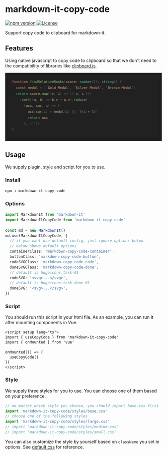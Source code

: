 # markdown-it-copy-code

[![npm version][npm-version-src]][npm-version-href]
[![License][license-src]][license-href]

Support copy code to clipboard for markdown-it.

## Features

Using native javascript to copy code to clipboard so that we don't need to the compatibility of libraries like [clipboard.js](https://clipboardjs.com/).

![](./assets/feature.gif)

## Usage

We supply plugin, style and script for you to use.

### Install
``` sh
npm i markdown-it-copy-code
```

### Options
``` ts
import MarkdownIt from 'markdown-it'
import MarkdownItCopyCode from 'markdown-it-copy-code'

const md = new MarkdownIt()
md.use(MarkdownItCopyCode, {
  // if you want use default config, just ignore options below.
  // below shows default options
  containerClass: 'markdown-copy-code-container',
  buttonClass: 'markdown-copy-code-button',
  codeSVGClass: 'markdown-copy-code-code',
  doneSVGClass: 'markdown-copy-code-done',
  // default is hugeicons:task-01
  codeSVG: '<svg>...</svg>',
  // default is hugeicons:task-done-01
  doneSVG: '<svg>...</svg>',
})
```

### Script
You should run this script in your html file.
As an example, you can run it after mounting components in Vue.
``` vue
<script setup lang="ts">
import { useCopyCode } from 'markdown-it-copy-code'
import { onMounted } from 'vue'

onMounted(() => {
  useCopyCode()
})
</script>
```

### Style

We supply three styles for you to use.
You can choose one of them based on your preference.

``` ts
// no matter which style you choose, you should import base.css first
import 'markdown-it-copy-code/styles/base.css'
// choose one of the following styles
import 'markdown-it-copy-code/styles/large.css'
// import 'markdown-it-copy-code/styles/medium.css'
// import 'markdown-it-copy-code/styles/small.css'
```

You can also customize the style by yourself based on `className` you set in options.
See [default.css](./styles/default.css) for reference.

<!-- Badges -->

[npm-version-src]: https://img.shields.io/npm/v/markdown-it-copy-code
[npm-version-href]: https://npmjs.com/package/markdown-it-copy-code
[license-src]: https://img.shields.io/github/license/howcasperwhat/markdown-it-copy-code.svg
[license-href]: https://github.com/howcasperwhat/markdown-it-copy-code/blob/main/LICENSE
